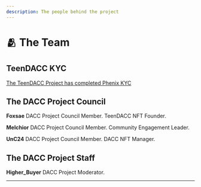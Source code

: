 ```yaml
---
description: The people behind the project
---
```


# 🫂 The Team

## TeenDACC KYC

[The TeenDACC Project has completed Phenix KYC ](https://phenix.finance/projects/teendacc/)



## The DACC Project Council

**Foxsae** DACC Project Council Member. TeenDACC NFT Founder.

**Melchior** DACC Project Council Member. Community Engagement Leader.

**UnC24** DACC Project Council Member. DACC NFT Manager.



## The DACC Project Staff

**Higher\_Buyer** DACC Project Moderator.

****
